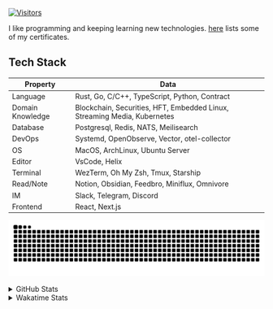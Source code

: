 <!-- markdownlint-disable MD041 MD010 MD033 -->
[![Visitors](https://api.visitorbadge.io/api/daily?path=Akagi201%2FAkagi201&label=Visitors%20Today&countColor=%2337d67a)](https://visitorbadge.io/status?path=Akagi201%2FAkagi201)

I like programming and keeping learning new technologies. [here](https://github.com/Akagi201/blockchain) lists some of my certificates.

## Tech Stack

| Property         	| Data                                                                               	|
|------------------	|------------------------------------------------------------------------------------	|
| Language         	| Rust, Go, C/C++, TypeScript, Python, Contract                                       |
| Domain Knowledge 	| Blockchain, Securities, HFT, Embedded Linux, Streaming Media, Kubernetes            |
| Database         	| Postgresql, Redis, NATS, Meilisearch                                                   |
| DevOps            | Systemd, OpenObserve, Vector, otel-collector                                        |
| OS               	| MacOS, ArchLinux, Ubuntu Server                                                     |
| Editor           	| VsCode, Helix                                                                       |
| Terminal          | WezTerm, Oh My Zsh, Tmux, Starship                                                  |
| Read/Note         | Notion, Obsidian, Feedbro, Miniflux, Omnivore                                       |
| IM               	| Slack, Telegram, Discord                                                            |
| Frontend          | React, Next.js                                                                      |

[![github contribution grid snake animation](https://raw.githubusercontent.com/Akagi201/Akagi201/output/github-contribution-grid-snake.svg#gh-light-mode-only)](https://github.com/Akagi201)

<details>
<summary>GitHub Stats</summary>
  <a href="https://github.com/Akagi201"><img alt="Profile Detail" src="https://raw.githubusercontent.com/Akagi201/Akagi201/master/profile-summary-card-output/dracula/0-profile-details.svg" /></a>
  <a href="https://github.com/Akagi201"><img alt="Github Stats" src="https://raw.githubusercontent.com/Akagi201/Akagi201/master/profile-summary-card-output/dracula/3-stats.svg" /></a>
  <a href="https://github.com/Akagi201"><img alt="Lang By Commits" src="https://raw.githubusercontent.com/Akagi201/Akagi201/master/profile-summary-card-output/dracula/2-most-commit-language.svg" /></a>
</details>

<details>
<summary>Wakatime Stats</summary>
<br>

<!--START_SECTION:waka-->

```txt
From: 08 August 2024 - To: 15 August 2024

Total Time: 52 hrs 33 mins

Other        36 hrs 25 mins  █████████████████▒░░░░░░░   69.33 %
Rust         5 hrs 46 mins   ██▓░░░░░░░░░░░░░░░░░░░░░░   10.97 %
sh           3 hrs 31 mins   █▓░░░░░░░░░░░░░░░░░░░░░░░   06.71 %
Markdown     3 hrs           █▒░░░░░░░░░░░░░░░░░░░░░░░   05.73 %
Solidity     2 hrs 35 mins   █▒░░░░░░░░░░░░░░░░░░░░░░░   04.93 %
Go           36 mins         ▒░░░░░░░░░░░░░░░░░░░░░░░░   01.17 %
TOML         8 mins          ░░░░░░░░░░░░░░░░░░░░░░░░░   00.27 %
YAML         8 mins          ░░░░░░░░░░░░░░░░░░░░░░░░░   00.26 %
Text         5 mins          ░░░░░░░░░░░░░░░░░░░░░░░░░   00.18 %
JSON         4 mins          ░░░░░░░░░░░░░░░░░░░░░░░░░   00.13 %
```

<!--END_SECTION:waka-->

</details>
